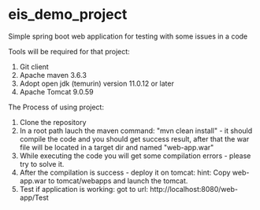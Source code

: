 # eis_demo_project
Simple spring boot web application for testing with some issues in a code

Tools will be required for that project:
1. Git client
2. Apache maven 3.6.3
3. Adopt open jdk (temurin) version 11.0.12 or later
4. Apache Tomcat 9.0.59

The Process of using project:
1. Clone the repository
2. In a root path lauch the maven command: "mvn clean install" -  it should compile the code and you should get success result, after that the war file will be located in a target dir and named "web-app.war"
3. While executing the code you will get some compilation errors - please try to solve it.
4. After the compilation is success - deploy it on tomcat: hint: Copy web-app.war to tomcat/webapps and launch the tomcat.
5. Test if application is working: got to url: http://localhost:8080/web-app/Test
